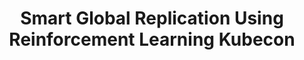 ---
title: "Smart Global Replication Using Reinforcement Learning Kubecon"
slug: "smart-global-replication-using-reinforcement-learning-kubecon"
draft: false
is_upcoming: false
event_date: "2023-11-07"
image: "img/resources/reinforcement-learning-kubecon.webp"
name: "Smart Global Replication Using Reinforcement Learning at KubeCon 2023"
description: "There are many great reasons to replicate data across Kubernetes clusters in different geographic regions: e.g. for disaster recovery and to ensure the best possible user experiences. Unfortunately, global replication is not easy; not just because of the difficulty in consistency reasoning that it introduces, but also due to the increased cost of provisioning multiple volumes that exponentially duplicate ingress and egress. Wouldn't it be great if our systems could learn the optimal placement of storage blocks so that total replication was not necessary? Wouldn't it be even better if our replication messaging was reduced ensuring communication only between the minimally necessary set of storage nodes? We show a system that uses multi-armed bandits to perform such an optimization; dynamically adjusting how data is replicated based on usage. We demonstrate the savings achieved and system performance using a real world system: the TRISA Global Travel Rule Compliance Directory."
events: ['Conference Talk']
registration_link: 
call_to_action: 
video_link: https://www.youtube.com/embed/YTF2dXNhFzI?si=hcWiR3DW-RppMuVe
audio_link: 
categories: ['Video']
presenters: ['Benjamin Bengfort']
topics: ['Reinforcement Learning', 'KubeCon']
---